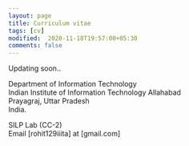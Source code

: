 ```yaml
---
layout: page
title: Curriculum vitae
tags: [cv]
modified:  2020-11-18T19:57:00+05:30
comments: false
---
```


Updating soon..
<!--
## Academic achievements
## Honours and Awards
## Talks
## Education
## Teaching
## Contact
-->

Department of Information Technology
<br/>Indian Institute of Information Technology Allahabad
<br/>Prayagraj, Uttar Pradesh
<br/>India.

SILP Lab (CC-2)
<br/>
Email [rohit129iiita] at [gmail.com] 
